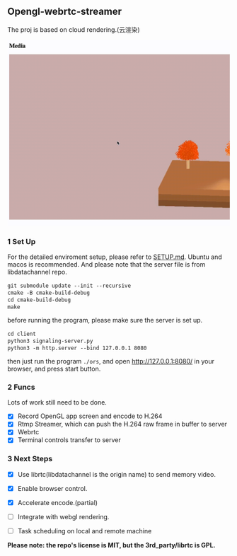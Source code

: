## Opengl-webrtc-streamer

The proj is based on cloud rendering.(云渲染)

![](./docs/demo.gif)

### 1 Set Up 
For the detailed enviroment setup, please refer to [SETUP.md](./docs/setup.md).
Ubuntu and macos is recommended.
And please note that the server file is from libdatachannel repo.

```shell
git submodule update --init --recursive
cmake -B cmake-build-debug
cd cmake-build-debug
make
```
before running the program, please make sure the server is set up. 
```shell
cd client
python3 signaling-server.py
python3 -m http.server --bind 127.0.0.1 8080
```
then just run the program `./ors`, and open http://127.0.0.1:8080/ in your browser, and press start button.

### 2 Funcs

Lots of work still need to be done.

- [x] Record OpenGL app screen and encode to H.264
- [x] Rtmp Streamer, which can push the H.264 raw frame in buffer to server
- [x] Webrtc
- [x] Terminal controls transfer to server

### 3 Next Steps
- [x] Use librtc(libdatachannel is the origin name) to send memory video.
- [x] Enable browser control.
- [x] Accelerate encode.(partial)
- [ ] Integrate with webgl rendering.
- [ ] Task scheduling on local and remote machine


**Please note: the repo's license is MIT, but the 3rd_party/librtc is GPL.**

